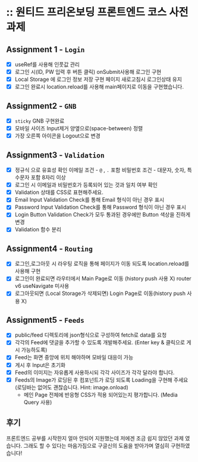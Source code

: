 # :: 원티드 프리온보딩 프론트엔드 코스 사전과제
## Assignment 1 - `Login`

- [x] useRef를 사용해 인풋값 관리
- [x] 로그인 시(ID, PW 입력 후 버튼 클릭) onSubmit사용해 로그인 구현
- [x] Local Storage 에 로그인 정보 저장 구현 페이지 새로고침시 로그인상태 유지
- [x] 로그인 완료시 location.reload를 사용해 main페이지로 이동을 구현했습니다.

## Assignment2 - `GNB`

- [x] `sticky` GNB 구현완료
- [x] 모바일 사이즈 Input제거 양옆으로(space-between) 정렬
- [x] 가장 오른쪽 아이콘을 Logout으로 변경

## Assignment3 - `Validation`

- [x] 정규식 으로 유효성 확인 이메일 조건 - `@` , `.` 포함 비밀번호 조건 - 대문자, 숫자, 특수문자 포함 8자리 이상
- [x] 로그인 시 이메일과 비밀번호가 등록되어 있는 것과 일치 여부 확인
- [x] Validation 상태를 CSS로 표현해주세요.
- [x] Email Input
      Validation Check를 통해 Email 형식이 아닌 경우 표시
- [x] Password Input
      Validation Check를 통해 Password 형식이 아닌 경우 표시
- [x] Login Button
      Validation Check가 모두 통과된 경우에만 Button 색상을 진하게 변경
- [x] Validation 함수 분리

## Assignment4 - `Routing`

- [x] 로그인,로그아웃 시 라우팅 로직을 통해 페이지가 이동 되도록 location.reload를 사용해 구현
- [x] 로그인이 완료되면 라우터에서 Main Page로 이동 (history push 사용 X) router v6 useNavigate 미사용
- [x] 로그아웃되면 (Local Storage가 삭제되면) Login Page로 이동(history push 사용 X)

## Assignment5 - `Feeds`

- [x] public/feed 디렉토리에 json형식으로 구성하여 fetch로 data를 요청
- [x] 각각의 Feed에 댓글을 추가할 수 있도록 개발해주세요. (Enter key & 클릭으로 게시 가능하도록)
- [x] Feed는 화면 중앙에 위치 해야하며 모바일 대응이 가능
- [x] 게시 후 Input은 초기화
- [x] Feed의 이미지는 자유롭게 사용하시되 각각 사이즈가 각각 달라야 합니다.
- [x] Feeds의 Image가 로딩된 후 컴포넌트가 로딩 되도록 Loading을 구현해 주세요 (로딩바는 없어도 괜찮습니다. Hint: image.onload)
  - 메인 Page 전체에 반응형 CSS가 적용 되어있는지 평가합니다. (Media Query 사용)

## 후기

  프론트엔드 공부를 시작한지 얼마 안되어 지원했는데 저에겐 조금 쉽지 않았던 과제 였습니다.
  그래도 할 수 있다는 마음가짐으로 구글신의 도움을 받아가며 열심히 구현하였습니다!